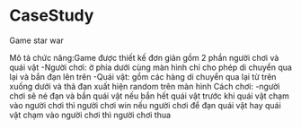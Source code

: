 # CaseStudy

Game star war

Mô tả chức năng:Game được thiết kế đơn giản gồm 2 phần người chơi và quái vật
-Người chơi: ờ phía dưới cùng màn hình chỉ cho phép di chuyển qua lại và bắn đạn lên trên
-Quái vật: gồm các hàng di chuyển qua lại từ trên xuống dưới và thả đạn xuất hiện random trên màn hình
Cách chơi:
-người chơi sẽ né đạn và bắn quái vật nếu bắn hết quái vật trước khi quái vật chạm vào người chơi thì người chơi win
nếu người chơi để đạn quái vật hay quái vật chạm vào người chơi thì người chơi thua